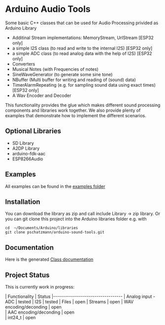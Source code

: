 # Arduino Audio Tools

Some basic C++ classes that can be used for Audio Processing privided as Arduino Library

- Additinal Stream implementations: MemoryStream, UrlStream [ESP32 only]
- a simple I2S class (to read and write to the internal I2S) [ESP32 only]
- a simple ADC class (to read analog data with the help of I2S) [ESP32 only]
- Converters
- Musical Notes (with Frequencies of notes)
- SineWaveGenerator (to generate some sine tone)
- NBuffer (Multi buffer for writing and reading of (sound) data)
- TimerAlarmRepeating (e.g. for sampling sound data using exact times) [ESP32 only]
- A Wav Encoder and Decoder

This functionality provides the glue which makes different sound processing components and libraries work together.
We also provide plenty of examples that demonstrate how to implement the different scenarios.

## Optional Libraries

- SD Library
- A2DP Library
- arduino-fdk-aac
- ESP8266Audio

## Examples

All examples can be found in the [examples folder](https://github.com/pschatzmann/arduino-sound-tools/tree/main/examples)


## Installation

You can download the library as zip and call include Library -> zip library. Or you can git clone this project into the Arduino libraries folder e.g. with

```
cd  ~/Documents/Arduino/libraries
git clone pschatzmann/arduino-sound-tools.git

```

## Documentation

Here is the generated [Class documentation](https://pschatzmann.github.io/arduino-sound-tools/html/annotated.html)

## Project Status

This is currently work in progress:

| Functionality          | Status
|-----------------------------------
| Analog input - ADC     | tested 
| I2S                    | tested
| Files                  | open
| Streams                | open
| WAV encoding/deconding | open               
| AAC encoding/deconding | open               
| int24_t                | open               

